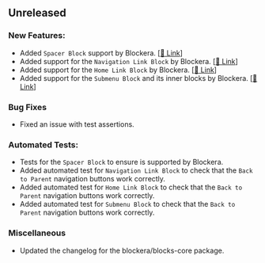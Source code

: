 ## Unreleased

### New Features:
- Added `Spacer Block` support by Blockera. [[🔗 Link](https://community.blockera.ai/feature-request-1rsjg2ck/post/spacer-block-support-pritFhuc8gbsXko)]
- Added support for the `Navigation Link Block` by Blockera. [[🔗 Link](https://community.blockera.ai/feature-request-1rsjg2ck/post/supporting-blocks-inside-navigation-block-MIcY979kIVCxkvU)]
- Added support for the `Home Link Block` by Blockera. [[🔗 Link](https://community.blockera.ai/feature-request-1rsjg2ck/post/supporting-blocks-inside-navigation-block-MIcY979kIVCxkvU)]
- Added support for the `Submenu Block` and its inner blocks by Blockera. [[🔗 Link](https://community.blockera.ai/feature-request-1rsjg2ck/post/supporting-blocks-inside-navigation-block-MIcY979kIVCxkvU)]


### Bug Fixes

- Fixed an issue with test assertions.

### Automated Tests:
- Tests for the `Spacer Block` to ensure is supported by Blockera.
- Added automated test for `Navigation Link Block` to check that the `Back to Parent` navigation buttons work correctly.
- Added automated test for `Home Link Block` to check that the `Back to Parent` navigation buttons work correctly.
- Added automated test for `Submenu Block` to check that the `Back to Parent` navigation buttons work correctly.

### Miscellaneous

- Updated the changelog for the blockera/blocks-core package.

